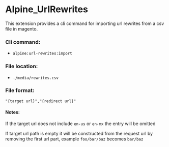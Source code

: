 # Alpine_UrlRewrites

This extension provides a cli command for importing url rewrites from a csv file in magento.

### Cli command:
  * `alpine:url-rewrites:import`
  
### File location:
  * `./media/rewrites.csv`

### File format:
`"{target url}","{redirect url}"`

#### Notes:

If the target url does not include `en-us` or `en-mx` the entry will be omitted

If target url path is empty it will be constructed from the request url by removing the first url part, example
`foo/bar/baz` becomes `bar/baz`